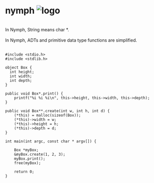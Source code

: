 # nymph ![logo](http://icons.iconarchive.com/icons/iron-devil/ids-game-world/32/Fairy-icon.png)
<br/>
In Nymph, String means char *.
<br/>
<br/>
In Nymph, ADTs and primitive data type functions are simplified.
<br/>
<br/>


    #include <stdio.h>
    #include <stdlib.h>

    object Box {
      int height;
      int width;
      int depth;
    }

    public void Box*.print() {
        printf("%i %i %i\n", this->height, this->width, this->depth);
    }

    public void Box**.create(int w, int h, int d) {
        (*this) = malloc(sizeof(Box));
        (*this)->width = w;
        (*this)->height = h;
        (*this)->depth = d;
    }

    int main(int argc, const char * argv[]) {

        Box *myBox;
        &myBox.create(1, 2, 3);
        myBox.print();
        free(myBox);
        
        return 0;
    }
